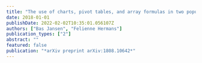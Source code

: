 ```yaml
---
title: "The use of charts, pivot tables, and array formulas in two popular spreadsheet corpora"
date: 2018-01-01
publishDate: 2022-02-02T10:35:01.056107Z
authors: ["Bas Jansen", "Felienne Hermans"]
publication_types: ["2"]
abstract: ""
featured: false
publication: "*arXiv preprint arXiv:1808.10642*"
---
```


